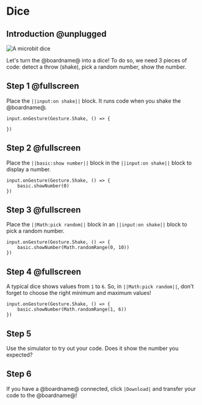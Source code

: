 # Dice

## Introduction @unplugged

![A microbit dice](/static/mb/projects/dice.png)

Let's turn the @boardname@ into a dice! To do so, we need 3 pieces of code: detect a throw (shake),
pick a random number, show the number.

## Step 1 @fullscreen

Place the ``||input:on shake||`` block. It runs code when you shake the @boardname@.

```blocks
input.onGesture(Gesture.Shake, () => {

})
```

## Step 2 @fullscreen

Place the ``||basic:show number||`` block in the ``||input:on shake||`` block to display a number.

```blocks
input.onGesture(Gesture.Shake, () => {
    basic.showNumber(0)
})
```

## Step 3 @fullscreen

Place the ``||Math:pick random||`` block in an ``||input:on shake||`` block to pick a random number.

```blocks
input.onGesture(Gesture.Shake, () => {
    basic.showNumber(Math.randomRange(0, 10))
})
```

## Step 4 @fullscreen

A typical dice shows values from `1` to `6`. So, in ``||Math:pick random||``, don't forget to choose the right minimum and maximum values!

```blocks
input.onGesture(Gesture.Shake, () => {
    basic.showNumber(Math.randomRange(1, 6))
})
```

## Step 5

Use the simulator to try out your code. Does it show the number you expected?

## Step 6

If you have a @boardname@ connected, click ``|Download|`` and transfer your code to the @boardname@!
